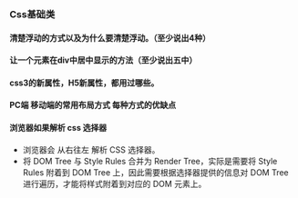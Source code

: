 ### Css基础类 
#### 清楚浮动的方式以及为什么要清楚浮动。（至少说出4种）
#### 让一个元素在div中居中显示的方法（至少说出五中）
#### css3的新属性，H5新属性，都用过哪些。
#### PC端 移动端的常用布局方式  每种方式的优缺点

#### 浏览器如果解析 css 选择器
* 浏览器会 从右往左 解析 CSS 选择器。
* 将 DOM Tree 与 Style Rules 合并为 Render Tree，实际是需要将 Style Rules 附着到 DOM Tree 上，因此需要根据选择器提供的信息对 DOM Tree 进行遍历，才能将样式附着到对应的 DOM 元素上。